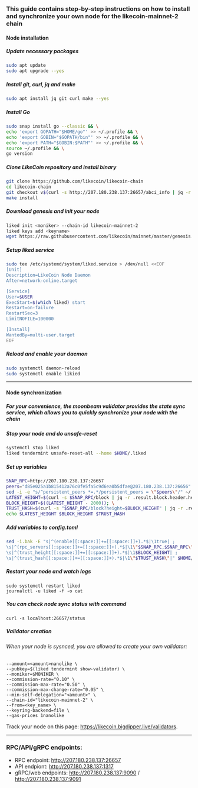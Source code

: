 ### This guide contains step-by-step instructions on how to install and synchronize your own node for the likecoin-mainnet-2 chain
#### Node installation
##### Update necessary packages
```bash
sudo apt update
sudo apt upgrade --yes
```
##### Install git, curl, jq and make
```bash
sudo apt install jq git curl make --yes
```
##### Install Go
```bash
sudo snap install go --classic && \
echo 'export GOPATH="$HOME/go"' >> ~/.profile && \
echo 'export GOBIN="$GOPATH/bin"' >> ~/.profile && \
echo 'export PATH="$GOBIN:$PATH"' >> ~/.profile && \
source ~/.profile && \
go version
```
##### Clone LikeCoin repository and install binary
```bash
git clone https://github.com/likecoin/likecoin-chain
cd likecoin-chain
git checkout v$(curl -s http://207.180.238.137:26657/abci_info | jq -r .result[].version)
make install
```
##### Download genesis and init your node
```bash
liked init <moniker> --chain-id likecoin-mainnet-2
liked keys add <keyname>
wget https://raw.githubusercontent.com/likecoin/mainnet/master/genesis.json -O /root/.liked/config/genesis.json
```
##### Setup liked service
```bash
sudo tee /etc/systemd/system/liked.service > /dev/null <<EOF
[Unit]
Description=LikeCoin Node Daemon
After=network-online.target

[Service]
User=$USER
ExecStart=$(which liked) start
Restart=on-failure
RestartSec=3
LimitNOFILE=100000

[Install]
WantedBy=multi-user.target
EOF
```
##### Reload and enable your daemon
```bash
sudo systemctl daemon-reload
sudo systemctl enable likied
```
____
#### Node synchronization
##### For your convenience, the moonbeam validator provides the state sync service, which allows you to quickly synchronize your node with the chain
##### Stop your node and do unsafe-reset
```bash
systemctl stop liked
liked tendermint unsafe-reset-all --home $HOME/.liked
```
##### Set up variables
```bash
SNAP_RPC=http://207.180.238.137:26657
peers="d85e025a1b815412a76c0fe5fa5c9d6ea0b5dfae@207.180.238.137:26656"
sed -i -e "s/^persistent_peers *=.*/persistent_peers = \"$peers\"/" ~/.liked/config/config.toml
LATEST_HEIGHT=$(curl -s $SNAP_RPC/block | jq -r .result.block.header.height); \
BLOCK_HEIGHT=$((LATEST_HEIGHT - 2000)); \
TRUST_HASH=$(curl -s "$SNAP_RPC/block?height=$BLOCK_HEIGHT" | jq -r .result.block_id.hash)
echo $LATEST_HEIGHT $BLOCK_HEIGHT $TRUST_HASH
```
##### Add variables to config.toml
```bash
sed -i.bak -E "s|^(enable[[:space:]]+=[[:space:]]+).*$|\1true| ; 
\s|^(rpc_servers[[:space:]]+=[[:space:]]+).*$|\1\"$SNAP_RPC,$SNAP_RPC\"| ; 
\s|^(trust_height[[:space:]]+=[[:space:]]+).*$|\1$BLOCK_HEIGHT| ; 
\s|^(trust_hash[[:space:]]+=[[:space:]]+).*$|\1\"$TRUST_HASH\"|" $HOME/.liked/config/config.toml
```
##### Restart your node and watch logs
```
sudo systemctl restart liked
journalctl -u liked -f -o cat
```
##### You can check node sync status with command
```
curl -s localhost:26657/status
```
##### Validator creation
###### When your node is sysnced, you are allowed to create your own validator:
```liked tx staking create-validator \
--amount=<amount>nanolike \
--pubkey=$(liked tendermint show-validator) \
--moniker=$MONIKER \
--commission-rate="0.10" \
--commission-max-rate="0.50" \
--commission-max-change-rate="0.05" \
--min-self-delegation="<amount>" \
--chain-id="likecoin-mainnet-2" \
--from=<key_name> \
--keyring-backend=file \
--gas-prices 1nanolike
```
Track your node on this page: https://likecoin.bigdipper.live/validators.
____
### RPC/API/gRPC endpoints:
- RPC endpoint: http://207.180.238.137:26657
- API endpiont: http://207.180.238.137:1317
- gRPC/web endpoints: http://207.180.238.137:9090 / http://207.180.238.137:9091
